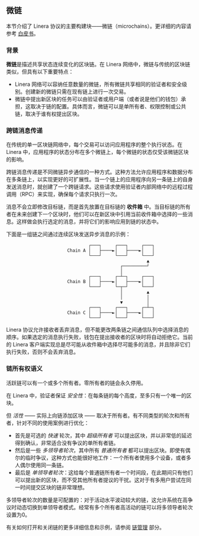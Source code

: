 ## 微链

本节介绍了 Linera 协议的主要构建块——微链（microchains）。更详细的内容请参考 [白皮书](https://linera.io/whitepaper)。

### 背景

**微链**是描述共享状态连续变化的区块链。在 Linera 网络中，微链与传统的区块链类似，但具有以下重要特点：

- Linera 网络可以容纳任意数量的微链，所有微链共享相同的验证者和安全级别。创建新的微链只需在现有链上进行一次交易。
- 微链中提出新区块的任务可以由验证者或用户端（或者说是他们的钱包）承担，这取决于链的配置。具体而言，微链可以是单所有者、权限控制或公共链，取决于谁有权提出区块。

### 跨链消息传递

在传统的单一区块链网络中，每个交易可以访问应用程序的整个执行状态。在 Linera 中，应用程序的状态分布在多个微链上，每个微链的状态仅受该微链区块的影响。

跨链消息传递是不同微链异步通信的一种方式。这种方法允许应用程序和数据分布在多条链上，以实现更好的可扩展性。当一个链上的应用程序向另一条链上的自身发送消息时，就创建了一个跨链请求。这些请求使用验证者内部网络中的远程过程调用（RPC）来实现，确保每个请求只执行一次。

消息不会立即修改目标链，而是首先放置在目标链的 **收件箱** 中。当目标链的所有者在未来创建下一个区块时，他们可以在新区块中引用当前收件箱中选择的一些消息。这样做会执行选定的消息，并将它们的影响应用到链的状态中。

下面是一组链之间通过连续区块发送异步消息的示例：

```ignore
                               ┌───┐     ┌───┐     ┌───┐
                       Chain A │   ├────►│   ├────►│   │
                               └───┘     └───┘     └───┘
                                                     ▲
                                           ┌─────────┘
                                           │
                               ┌───┐     ┌─┴─┐     ┌───┐
                       Chain B │   ├────►│   ├────►│   │
                               └───┘     └─┬─┘     └───┘
                                           │         ▲
                                           │         │
                                           ▼         │
                               ┌───┐     ┌───┐     ┌─┴─┐
                       Chain C │   ├────►│   ├────►│   │
                               └───┘     └───┘     └───┘
```

Linera 协议允许接收者丢弃消息，但不能更改两条链之间通信队列中选择消息的顺序。如果选定的消息执行失败，钱包在提出接收者的区块时将自动拒绝它。当前的 Linera 客户端实现总是尽可能从收件箱中选择尽可能多的消息，并且除非它们执行失败，否则不会丢弃消息。

### 链所有权语义

活跃链可以有一个或多个所有者。零所有者的链会永久停用。

在 Linera 中，验证者保证 *安全性*：在每条链的每个高度，至多只有一个唯一的区块。

但 *活性* —— 实际上向链添加区块 —— 取决于所有者。有不同类型的轮次和所有者，针对不同的使用案例进行优化：

- 首先是可选的 *快速* 轮次，其中 *超级所有者* 可以提出区块，并以非常低的延迟得到确认，非常适合没有争议的单所有者链。
- 然后是一些 *多领导者轮次*，其中所有 *普通所有者* 都可以提出区块。即使有偶尔的临时争议，这种方式也能很好地工作：一个所有者使用多个设备，或者多人偶尔使用同一条链。
- 最后是 *单领导者轮次*：这给每个普通链所有者一个时间段，在此期间只有他们可以提出新的区块，而不受其他所有者提议的干扰。这对于有多用户尝试在同一时间提交区块的链非常理想。

多领导者轮次的数量是可配置的：对于活动水平波动较大的链，这允许系统在高争议时动态切换到单领导者模式。经常有多个所有者高活动的链可以将多领导者轮次设置为0。

有关如何打开和关闭链的更多详细信息和示例，请参阅 [链管理](wallets.md#opening-a-chain) 部分。